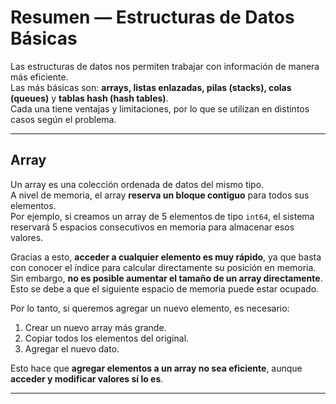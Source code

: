 # Resumen — Estructuras de Datos Básicas

Las estructuras de datos nos permiten trabajar con información de manera más eficiente.  
Las más básicas son: **arrays, listas enlazadas, pilas (stacks), colas (queues)** y **tablas hash (hash tables)**.  
Cada una tiene ventajas y limitaciones, por lo que se utilizan en distintos casos según el problema.

---

## Array

Un array es una colección ordenada de datos del mismo tipo.  
A nivel de memoria, el array **reserva un bloque contiguo** para todos sus elementos.  
Por ejemplo, si creamos un array de 5 elementos de tipo `int64`, el sistema reservará 5 espacios consecutivos en memoria para almacenar esos valores.

Gracias a esto, **acceder a cualquier elemento es muy rápido**, ya que basta con conocer el índice para calcular directamente su posición en memoria.  
Sin embargo, **no es posible aumentar el tamaño de un array directamente**. Esto se debe a que el siguiente espacio de memoria puede estar ocupado.  

Por lo tanto, si queremos agregar un nuevo elemento, es necesario:

1. Crear un nuevo array más grande.
2. Copiar todos los elementos del original.
3. Agregar el nuevo dato.

Esto hace que **agregar elementos a un array no sea eficiente**, aunque **acceder y modificar valores sí lo es**.

---
